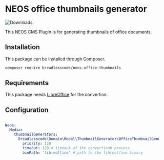 # NEOS office thumbnails generator
![Downloads](https://img.shields.io/packagist/dt/breadlesscode/neos-office-thumbnails.svg)

This NEOS CMS Plugin is for generating thumbnails of office documents. 

## Installation

This package can be installed through Composer.
```bash
composer require breadlesscode/neos-office-thumbnails
```

## Requirements 
This package needs [LibreOffice](https://libreoffice.org/) for the convertion.


## Configuration 

```yaml

Neos:
  Media:
    thumbnailGenerators:
      Breadlesscode\Domain\Model\ThumbnailGenerator\OfficeThumbnailGenerator:
        priority: 120 
        timeout: 120 # timeout of the convertionb process
        binPath: 'libreoffice' # path to the libreoffice binary
```
